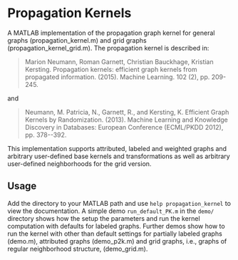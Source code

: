 Propagation Kernels
===================

A MATLAB implementation of the propagation graph kernel for general 
graphs (propagation\_kernel.m) and grid graphs (propagation\_kernel\_grid.m). 
The propagation kernel is described in:

> Marion Neumann, Roman Garnett, Christian Bauckhage, Kristian Kersting.
> Propagation kernels: efficient graph kernels from propagated information. (2015). 
> Machine Learning. 102 (2), pp. 209-245. 

and

> Neumann, M. Patricia, N., Garnett, R., and Kersting, K. Efficient
> Graph Kernels by Randomization. (2013). Machine Learning and
> Knowledge Discovery in Databases: European Conference (ECML/PKDD
> 2012), pp. 378--392.

This implementation supports attributed, labeled and weighted graphs and 
arbitrary user-defined base kernels and transformations as well as 
arbitrary user-defined neighborhoods for the grid version. 

Usage
-----

Add the directory to your MATLAB path and use `help
propagation_kernel` to view the documentation. A simple demo  `run_default_PK.m` 
in the `demo/` directory shows how the setup the parameters and run the kernel computation with defaults for labeled graphs. Further demos show how to run the kernel with other than default settings for partially labeled graphs 
(demo.m), attributed graphs (demo_p2k.m) 
and grid graphs, i.e., graphs of regular neighborhood structure, (demo_grid.m). 
